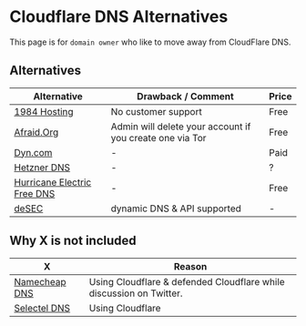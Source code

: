# Cloudflare DNS Alternatives

This page is for `domain owner` who like to move away from CloudFlare DNS.


## Alternatives
| Alternative       | Drawback / Comment                         | Price |
| ----------------- | --------------------------------- | ------ |
| [1984 Hosting](https://www.1984hosting.com/) | No customer support | Free |
| [Afraid.Org](https://freedns.afraid.org/) | Admin will delete your account if you create one via Tor | Free |
| [Dyn.com](https://dyn.com/dns/) | - | Paid |
| [Hetzner DNS](https://docs.hetzner.com/dns-console/dns/general/dns-overview/) | - | ? |
| [Hurricane Electric Free DNS](https://dns.he.net/) | - | Free |
| [deSEC](https://desec.io/) | dynamic DNS & API supported | - | Free |


## Why X is not included
| X       | Reason |
| ------- | ------ |
| [Namecheap DNS](https://www.namecheap.com/domains/freedns/) | Using Cloudflare & defended Cloudflare while discussion on Twitter. |
| [Selectel DNS](https://selectel.ru/en/services/additional/dns/) | Using Cloudflare |

